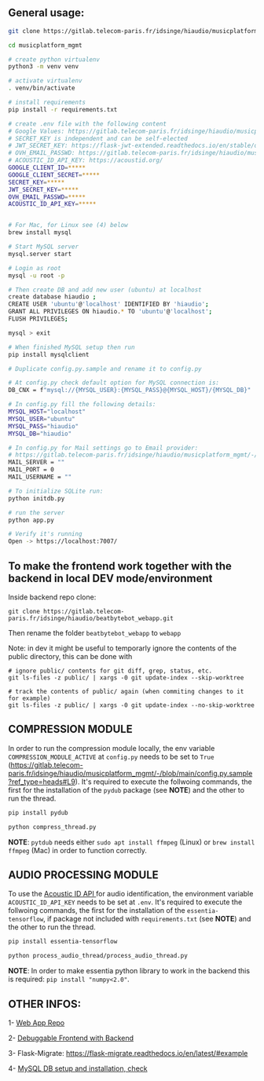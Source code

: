## General usage: 

```bash
git clone https://gitlab.telecom-paris.fr/idsinge/hiaudio/musicplatform_mgmt.git

cd musicplatform_mgmt

# create python virtualenv
python3 -m venv venv

# activate virtualenv
. venv/bin/activate

# install requirements
pip install -r requirements.txt

# create .env file with the following content
# Google Values: https://gitlab.telecom-paris.fr/idsinge/hiaudio/musicplatform_mgmt/-/wikis/SOURCE-CODE/Google-OAuth-Setup
# SECRET_KEY is independent and can be self-elected
# JWT_SECRET_KEY: https://flask-jwt-extended.readthedocs.io/en/stable/options.html#JWT_SECRET_KEY
# OVH_EMAIL_PASSWD: https://gitlab.telecom-paris.fr/idsinge/hiaudio/musicplatform_mgmt/-/wikis/HOSTING/OVH-(domain) 
# ACOUSTIC_ID_API_KEY: https://acoustid.org/
GOOGLE_CLIENT_ID=*****
GOOGLE_CLIENT_SECRET=*****
SECRET_KEY=*****
JWT_SECRET_KEY=*****
OVH_EMAIL_PASSWD=*****
ACOUSTIC_ID_API_KEY=*****


# For Mac, for Linux see (4) below
brew install mysql

# Start MySQL server
mysql.server start

# Login as root
mysql -u root -p

# Then create DB and add new user (ubuntu) at localhost
create database hiaudio ; 
CREATE USER 'ubuntu'@'localhost' IDENTIFIED BY 'hiaudio';
GRANT ALL PRIVILEGES ON hiaudio.* TO 'ubuntu'@'localhost';
FLUSH PRIVILEGES;

mysql > exit

# When finished MySQL setup then run
pip install mysqlclient

# Duplicate config.py.sample and rename it to config.py

# At config.py check default option for MySQL connection is:
DB_CNX = f"mysql://{MYSQL_USER}:{MYSQL_PASS}@{MYSQL_HOST}/{MYSQL_DB}"

# In config.py fill the following details:
MYSQL_HOST="localhost"
MYSQL_USER="ubuntu"
MYSQL_PASS="hiaudio"
MYSQL_DB="hiaudio"

# In config.py for Mail settings go to Email provider: 
# https://gitlab.telecom-paris.fr/idsinge/hiaudio/musicplatform_mgmt/-/wikis/HOSTING/OVH-(domain) 
MAIL_SERVER = ""
MAIL_PORT = 0
MAIL_USERNAME = ""

# To initialize SQLite run:
python initdb.py

# run the server 
python app.py

# Verify it's running
Open -> https://localhost:7007/

```

## To make the frontend work together with the backend in local DEV mode/environment


Inside backend repo clone:
```
git clone https://gitlab.telecom-paris.fr/idsinge/hiaudio/beatbytebot_webapp.git

```

Then rename the folder `beatbytebot_webapp` to `webapp`

Note: in dev it might be useful to temporarly ignore the contents of the public directory, this can be done with

```
# ignore public/ contents for git diff, grep, status, etc.
git ls-files -z public/ | xargs -0 git update-index --skip-worktree

# track the contents of public/ again (when commiting changes to it for example)
git ls-files -z public/ | xargs -0 git update-index --no-skip-worktree
```

## COMPRESSION MODULE

In order to run the compression module locally, the env variable `COMPRESSION_MODULE_ACTIVE` at `config.py` needs to be set to `True` (https://gitlab.telecom-paris.fr/idsinge/hiaudio/musicplatform_mgmt/-/blob/main/config.py.sample?ref_type=heads#L9). It's required to execute the follwoing commands, the first for the installation of the `pydub` package (see **NOTE**) and the other to run the thread.

```bash
pip install pydub

python compress_thread.py
```
**NOTE**: `pytdub` needs either `sudo apt install ffmpeg` (Linux) or `brew install ffmpeg` (Mac) in order to function correctly.


## AUDIO PROCESSING MODULE

To use the [Acoustic ID API ](https://acoustid.org/) for audio identification, the environment variable `ACOUSTIC_ID_API_KEY` needs to be set at `.env`. It's required to execute the follwoing commands, the first for the installation of the `essentia-tensorflow`, if package not included with `requirements.txt` (see **NOTE**) and the other to run the thread.

```bash
pip install essentia-tensorflow

python process_audio_thread/process_audio_thread.py
```
**NOTE**: In order to make essentia python library to work in the backend this is required: `pip install "numpy<2.0"`.



## OTHER INFOS:
1- [Web App Repo](https://gitlab.telecom-paris.fr/idsinge/hiaudio/beatbytebot_webapp#how-to-run-it-locally)

2- [Debuggable Frontend with Backend](https://gitlab.telecom-paris.fr/idsinge/hiaudio/musicplatform_mgmt/-/wikis/SOURCE-CODE/Debuggable-Frontend-with-Backend)

3- Flask-Migrate: https://flask-migrate.readthedocs.io/en/latest/#example

4- [MySQL DB setup and installation, check](https://gitlab.telecom-paris.fr/idsinge/hiaudio/musicplatform_mgmt/-/wikis/SOURCE-CODE/DB/Change-DB-type-to-MySQL)